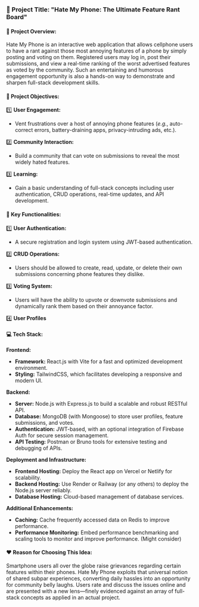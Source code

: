 ### 🚀 Project Title: "Hate My Phone: The Ultimate Feature Rant Board"

#### 📖 Project Overview:
Hate My Phone is an interactive web application that allows cellphone users to have a rant against those most annoying features of a phone by simply posting and voting on them. Registered users may log in, post their submissions, and view a real-time ranking of the worst advertised features as voted by the community. Such an entertaining and humorous engagement opportunity is also a hands-on way to demonstrate and sharpen full-stack development skills.

#### 🎯 Project Objectives:
1️⃣ **User Engagement:**  
* Vent frustrations over a host of annoying phone features (*e.g.*, auto-correct errors, battery-draining apps, privacy-intruding ads, etc.).

2️⃣ **Community Interaction:**  
* Build a community that can vote on submissions to reveal the most widely hated features.

3️⃣ **Learning:**  
* Gain a basic understanding of full-stack concepts including user authentication, CRUD operations, real-time updates, and API development.

#### 🔑 Key Functionalities:
1️⃣ **User Authentication:**  
* A secure registration and login system using JWT-based authentication.

2️⃣ **CRUD Operations:**  
* Users should be allowed to create, read, update, or delete their own submissions concerning phone features they dislike.

3️⃣ **Voting System:**  
* Users will have the ability to upvote or downvote submissions and dynamically rank them based on their annoyance factor.

4️⃣ **User Profiles**

#### 💻 Tech Stack:

**Frontend:**
- **Framework:** React.js with Vite for a fast and optimized development environment.
- **Styling:** TailwindCSS, which facilitates developing a responsive and modern UI.

**Backend:**
- **Server:** Node.js with Express.js to build a scalable and robust RESTful API.
- **Database:** MongoDB (with Mongoose) to store user profiles, feature submissions, and votes.
- **Authentication:** JWT-based, with an optional integration of Firebase Auth for secure session management.
- **API Testing:** Postman or Bruno tools for extensive testing and debugging of APIs.

**Deployment and Infrastructure:**
- **Frontend Hosting:** Deploy the React app on Vercel or Netlify for scalability.
- **Backend Hosting:** Use Render or Railway (or any others) to deploy the Node.js server reliably.
- **Database Hosting:** Cloud-based management of database services.

**Additional Enhancements:**
- **Caching:** Cache frequently accessed data on Redis to improve performance.
- **Performance Monitoring:** Embed performance benchmarking and scaling tools to monitor and improve performance. (Might consider)

#### ❤️ Reason for Choosing This Idea:
Smartphone users all over the globe raise grievances regarding certain features within their phones. Hate My Phone exploits that universal notion of shared subpar experiences, converting daily hassles into an opportunity for community belly laughs. Users rate and discuss the issues online and are presented with a new lens—finely evidenced against an array of full-stack concepts as applied in an actual project.
